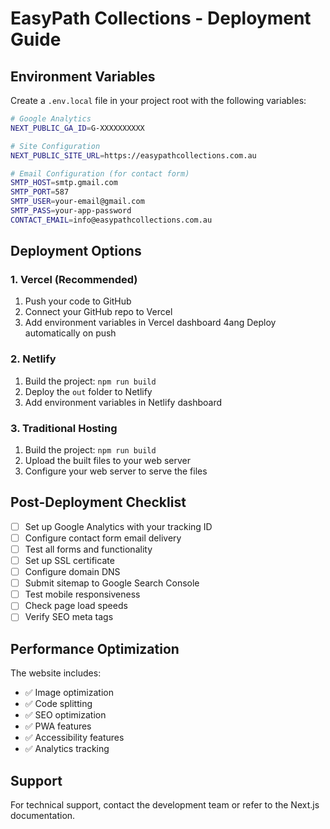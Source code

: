 # EasyPath Collections - Deployment Guide

## Environment Variables

Create a `.env.local` file in your project root with the following variables:

```bash
# Google Analytics
NEXT_PUBLIC_GA_ID=G-XXXXXXXXXX

# Site Configuration
NEXT_PUBLIC_SITE_URL=https://easypathcollections.com.au

# Email Configuration (for contact form)
SMTP_HOST=smtp.gmail.com
SMTP_PORT=587
SMTP_USER=your-email@gmail.com
SMTP_PASS=your-app-password
CONTACT_EMAIL=info@easypathcollections.com.au
```

## Deployment Options

### 1. Vercel (Recommended)

1. Push your code to GitHub
2. Connect your GitHub repo to Vercel
3. Add environment variables in Vercel dashboard
4ang Deploy automatically on push

### 2. Netlify

1. Build the project: `npm run build`
2. Deploy the `out` folder to Netlify
3. Add environment variables in Netlify dashboard

### 3. Traditional Hosting

1. Build the project: `npm run build`
2. Upload the built files to your web server
3. Configure your web server to serve the files

## Post-Deployment Checklist

- [ ] Set up Google Analytics with your tracking ID
- [ ] Configure contact form email delivery
- [ ] Test all forms and functionality
- [ ] Set up SSL certificate
- [ ] Configure domain DNS
- [ ] Submit sitemap to Google Search Console
- [ ] Test mobile responsiveness
- [ ] Check page load speeds
- [ ] Verify SEO meta tags

## Performance Optimization

The website includes:
- ✅ Image optimization
- ✅ Code splitting
- ✅ SEO optimization
- ✅ PWA features
- ✅ Accessibility features
- ✅ Analytics tracking

## Support

For technical support, contact the development team or refer to the Next.js documentation.

